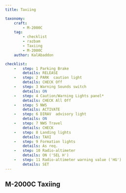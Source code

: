 ```yaml
---
title: Taxiing

taxonomy:
    craft:
        - M-2000C
    tag:
        - checklist
        - razbam
        - Taxiing
        - M-2000C
    author: KalAbaddon

checklist:
    -   step: 1 Parking Brake    
        details: RELEASE  
    -   step: 2 PARK  caution light    
        details: CHECK Off  
    -   step: 3 Warning Sounds switch    
        details: ON  
    -   step: 4 Caution/Warning Lights panel*    
        details: CHECK All Off  
    -   step: 5 NWS    
        details: ACTIVATE  
    -   step: 6 DIRAV  advisory light    
        details: ON  
    -   step: 7 NWS Travel    
        details: CHECK  
    -   step: 8 Landing lights    
        details: TAXI  
    -   step: 9 Formation lights    
        details: As req.  
    -   step: 10 Radio-altimeter    
        details: ON ('SEL H')  
    -   step: 11 Radio-altimeter warning value ('HG')    
        details: SET
---
```


## M-2000C Taxiing

